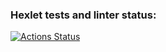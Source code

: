 ### Hexlet tests and linter status:
[![Actions Status](https://github.com/kvlas/python-project-83/actions/workflows/hexlet-check.yml/badge.svg)](https://github.com/kvlas/python-project-83/actions)